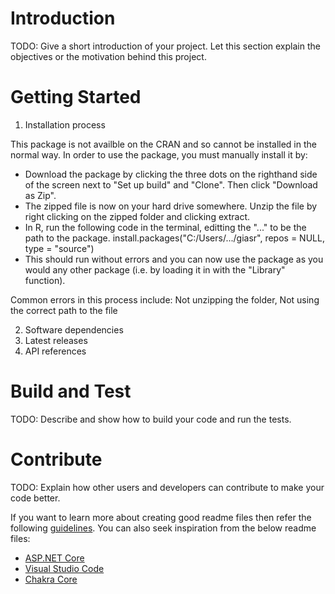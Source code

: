 # Introduction 
TODO: Give a short introduction of your project. Let this section explain the objectives or the motivation behind this project. 

# Getting Started
1.	Installation process

This package is not availble on the CRAN and so cannot be installed in the normal way. In order to use the package, you must manually install it by:
- Download the package by clicking the three dots on the righthand side of the screen next to "Set up build" and "Clone". Then click "Download as Zip".
- The zipped file is now on your hard drive somewhere. Unzip the file by right clicking on the zipped folder and clicking extract. 
- In R, run the following code in the terminal, editting the "..." to be the path to the package. 
    install.packages("C:/Users/.../giasr", repos = NULL, type = "source")
- This should run without errors and you can now use the package as you would any other package (i.e. by loading it in with the "Library" function).

Common errors in this process include: Not unzipping the folder, Not using the correct path to the file

2.	Software dependencies
3.	Latest releases
4.	API references

# Build and Test
TODO: Describe and show how to build your code and run the tests. 

# Contribute
TODO: Explain how other users and developers can contribute to make your code better. 

If you want to learn more about creating good readme files then refer the following [guidelines](https://docs.microsoft.com/en-us/azure/devops/repos/git/create-a-readme?view=azure-devops). You can also seek inspiration from the below readme files:
- [ASP.NET Core](https://github.com/aspnet/Home)
- [Visual Studio Code](https://github.com/Microsoft/vscode)
- [Chakra Core](https://github.com/Microsoft/ChakraCore)